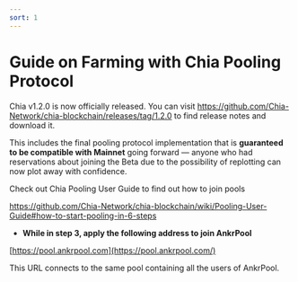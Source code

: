 ```yaml
---
sort: 1
---
```

#  Guide on Farming with Chia Pooling Protocol
Chia v1.2.0 is now officially released. You can visit https://github.com/Chia-Network/chia-blockchain/releases/tag/1.2.0 to find release notes and download it.

This includes the final pooling protocol implementation that is **guaranteed to be compatible with Mainnet** going forward — anyone who had reservations about joining the Beta due to the possibility of replotting can now plot away with confidence.

Check out Chia Pooling User Guide to find out how to join pools

https://github.com/Chia-Network/chia-blockchain/wiki/Pooling-User-Guide#how-to-start-pooling-in-6-steps

- **While in step 3, apply the following address to join AnkrPool**

[https://pool.ankrpool.com](https://pool.ankrpool.com/)

This URL connects to the same pool containing all the users of AnkrPool.


